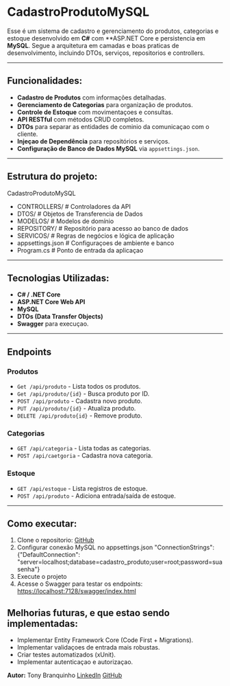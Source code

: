 ﻿# CadastroProdutoMySQL

Esse é um sistema de cadastro e gerenciamento do produtos, categorias e estoque desenvolvido em **C#**
com **ASP.NET Core e persistencia em **MySQL**. Segue a arquitetura em camadas e boas praticas de 
desenvolvimento, incluindo DTOs, serviços, repositorios e controllers.

---

## Funcionalidades:

- **Cadastro de Produtos** com informações detalhadas.
- **Gerenciamento de Categorias** para organização de produtos.
- **Controle de Estoque** com movimentaçoes e consultas.
- **API RESTful** com métodos CRUD completos.
- **DTOs** para separar as entidades de cominio da comunicaçao com o cliente.
- **Injeçao de Dependência** para repositórios e serviços.
- **Configuração de Banco de Dados MySQL** via `appsettings.json`.

---

## Estrutura do projeto:
CadastroProdutoMySQL
- CONTROLLERS/ # Controladores da API
- DTOS/ # Objetos de Transferencia de Dados
- MODELOS/ # Modelos de domínio
- REPOSITORY/ # Repositório para acesso ao banco de dados
- SERVICOS/ # Regras de negócios e lógica de aplicaçâo
- appsettings.json # Configuraçoes de ambiente e banco
- Program.cs # Ponto de entrada da aplicaçao

---

## Tecnologias Utilizadas:
- **C# / .NET Core**
- **ASP.NET Core Web API**
- **MySQL**
- **DTOs (Data Transfer Objects)**
- **Swagger** para execuçao.

---

## Endpoints

### Produtos
- `Get /api/produto` - Lista todos os produtos.
- `Get /api/produto/{id}` - Busca produto por ID. 
- `POST /api/produto` - Cadastra novo produto. 
- `PUT /api/produto/{id}` - Atualiza produto. 
- `DELETE /api/produto{id}` - Remove produto. 

### Categorias
- `GET /api/categoria` - Lista todas as categorias.
- `POST /api/caetgoria` - Cadastra nova categoria.

### Estoque
- `GET /api/estoque` - Lista registros de estoque.
- `POST /api/produto` - Adiciona entrada/saída de estoque. 

---

## Como executar:
1. Clone o repositorio: 
[GitHub](https://github.com/TonyBranquinho/CadastroProdutoMySQL)
2. Configurar conexão MySQL no appsettings.json
"ConnectionStrings": {"DefaultConnection": "server=localhost;database=cadastro_produto;user=root;password=suasenha"}
3. Execute o projeto
4. Acesse o Swagger para testar os endpoints:
[https://localhost:7128/swagger/index.html](https://localhost:7128/swagger/index.html)


## Melhorias futuras, e que estao sendo implementadas:
- Implementar Entity Framework Core (Code First + Migrations).
- Implementar validaçoes de entrada mais robustas. 
- Criar testes automatizados (xUnit).
- Implementar autenticaçao e autorizaçao.

**Autor:** Tony Branquinho
[LinkedIn](https://www.linkedin.com/in/jeferson-branquinho/)
[GitHub](https://github.com/TonyBranquinho)